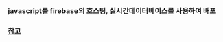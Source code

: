 ﻿### javascript를 firebase의 호스팅, 실시간데이터베이스를 사용하여 배포
 ### [참고](https://github.com/monkeyDugi/monkeyDugiWiki/wiki/%EB%82%98%EB%A7%8C%EC%9D%98-TodoList-%EC%9A%B4%EC%98%81%EA%B0%9C%EB%B0%9C%EA%B8%B0#firebase-%EC%A0%81%EC%9A%A9%ED%95%98%EA%B8%B0-1)
